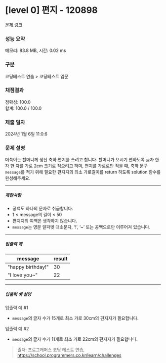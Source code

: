 # [level 0] 편지 - 120898 

[문제 링크](https://school.programmers.co.kr/learn/courses/30/lessons/120898) 

### 성능 요약

메모리: 83.8 MB, 시간: 0.02 ms

### 구분

코딩테스트 연습 > 코딩테스트 입문

### 채점결과

정확성: 100.0<br/>합계: 100.0 / 100.0

### 제출 일자

2024년 1월 6일 11:0:6

### 문제 설명

<p>머쓱이는 할머니께 생신 축하 편지를 쓰려고 합니다. 할머니가 보시기 편하도록 글자 한 자 한 자를 가로 2cm 크기로 적으려고 하며, 편지를 가로로만 적을 때, 축하 문구 <code>message</code>를 적기 위해 필요한 편지지의 최소 가로길이를 return 하도록 solution 함수를 완성해주세요.</p>

<hr>

<h5>제한사항</h5>

<ul>
<li>공백도 하나의 문자로 취급합니다.</li>
<li>1 ≤ message의 길이 ≤ 50</li>
<li>편지지의 여백은 생각하지 않습니다.</li>
<li><code>message</code>는 영문 알파벳 대소문자, ‘!’, ‘~’ 또는 공백으로만 이루어져 있습니다.</li>
</ul>

<hr>

<h5>입출력 예</h5>
<table class="table">
        <thead><tr>
<th>message</th>
<th>result</th>
</tr>
</thead>
        <tbody><tr>
<td>"happy birthday!"</td>
<td>30</td>
</tr>
<tr>
<td>"I love you~"</td>
<td>22</td>
</tr>
</tbody>
      </table>
<hr>

<h5>입출력 예 설명</h5>

<p>입출력 예 #1</p>

<ul>
<li><code>message</code>의 글자 수가 15개로 최소 가로 30cm의 편지지가 필요합니다.</li>
</ul>

<p>입출력 예 #2</p>

<ul>
<li><code>message</code>의 글자 수가 11개로 최소 가로 22cm의 편지지가 필요합니다.</li>
</ul>


> 출처: 프로그래머스 코딩 테스트 연습, https://school.programmers.co.kr/learn/challenges